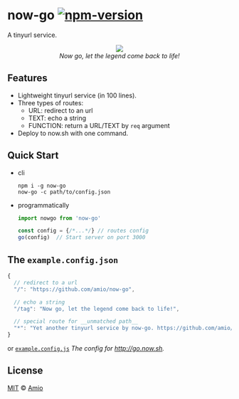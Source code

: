# now-go [![npm-version][npm-badge]][npm-link]

A tinyurl service.

<p align="center">
  <img src="https://amio.github.io/now-go/hero.jpg" /><br/>
  <i>Now go, let the legend come back to life!</i>
</p>

## Features

- Lightweight tinyurl service (in 100 lines).
- Three types of routes:
  - URL: redirect to an url
  - TEXT: echo a string
  - FUNCTION: return a URL/TEXT by `req` argument
- Deploy to now.sh with one command.

## Quick Start

- cli
  ```
  npm i -g now-go
  now-go -c path/to/config.json
  ```

- programmatically
  ```javascript
  import nowgo from 'now-go'

  const config = {/*...*/} // routes config
  go(config)  // Start server on port 3000
  ```

## The `example.config.json`

```javascript
{
  // redirect to a url
  "/": "https://github.com/amio/now-go",

  // echo a string
  "/tag": "Now go, let the legend come back to life!",

  // special route for __unmatched path__
  "*": "Yet another tinyurl service by now-go. https://github.com/amio/now-go"
}
```

or [`example.config.js`](example.config.js) *The config for http://go.now.sh.*

## License

[MIT][mit-link] © [Amio][author]

[now]:      https://zeit.co/now
[npm-badge]:https://img.shields.io/npm/v/now-go.svg?style=flat-square
[npm-link]: http://www.npmjs.com/package/now-go
[mit-link]: http://opensource.org/licenses/MIT
[author]:   http://github.com/amio
